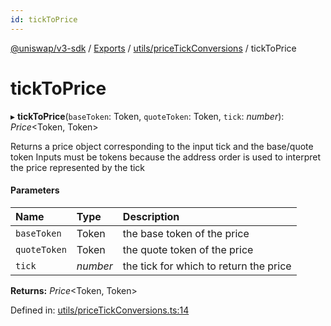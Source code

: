 ```yaml
---
id: tickToPrice
---
```

[@uniswap/v3-sdk](../README.md) / [Exports](../modules.md) / [utils/priceTickConversions](../modules/utils_pricetickconversions.md) / tickToPrice

# tickToPrice

▸ **tickToPrice**(`baseToken`: Token, `quoteToken`: Token, `tick`: *number*): *Price*<Token, Token\>

Returns a price object corresponding to the input tick and the base/quote token
Inputs must be tokens because the address order is used to interpret the price represented by the tick

#### Parameters

| Name | Type | Description |
| :------ | :------ | :------ |
| `baseToken` | Token | the base token of the price |
| `quoteToken` | Token | the quote token of the price |
| `tick` | *number* | the tick for which to return the price |

**Returns:** *Price*<Token, Token\>

Defined in: [utils/priceTickConversions.ts:14](https://github.com/Uniswap/uniswap-v3-sdk/blob/aeb1b09/src/utils/priceTickConversions.ts#L14)
